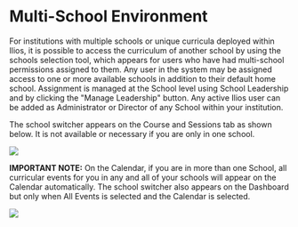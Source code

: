 # Multi-School Environment

For institutions with multiple schools or unique curricula deployed within Ilios, it is possible to access the curriculum of another school by using the schools selection tool, which appears for users who have had multi-school permissions assigned to them. Any user in the system may be assigned access to one or more available schools in addition to their default home school. Assignment is managed at the School level using School Leadership and by clicking the "Manage Leadership" button. Any active Ilios user can be added as Administrator or Director of any School within your institution.&#x20;

The school switcher appears on the Course and Sessions tab as shown below. It is not available or necessary if you are only in one school.

![](../.gitbook/assets/school\_switcher.jpg)

**IMPORTANT NOTE:** On the Calendar, if you are in more than one School, all curricular events for you in any and all of your schools will appear on the Calendar automatically. The school switcher also appears on the Dashboard but only when All Events is selected and the Calendar is selected.

![](../.gitbook/assets/school\_switcher\_calendar.jpg)
